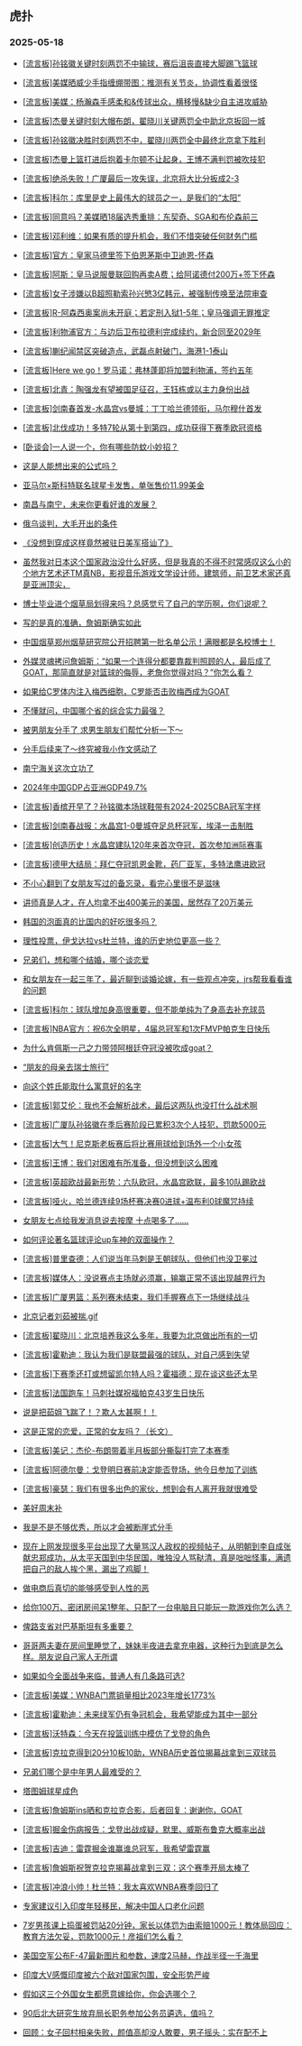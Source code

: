 ## 虎扑 
### 2025-05-18

+ [[流言板]孙铭徽关键时刻两罚不中输球，赛后沮丧直接大脚踢飞篮球](https://bbs.hupu.com/632684242.html)

+ [[流言板]美媒晒威少手指缠绷带图：推测有关节炎，协调性看着很怪](https://bbs.hupu.com/632680665.html)

+ [[流言板]美媒：杨瀚森手感柔和&amp;传球出众，横移慢&amp;缺少自主进攻威胁](https://bbs.hupu.com/632678534.html)

+ [[流言板]杰曼关键时刻大帽布朗，翟晓川关键两罚全中助北京扳回一城](https://bbs.hupu.com/632683363.html)

+ [[流言板]孙铭徽决胜时刻两罚不中，翟晓川两罚全中最终北京拿下胜利](https://bbs.hupu.com/632683230.html)

+ [[流言板]杰曼上篮打进后抱着卡尔顿不让起身，王博不满判罚被吹技犯](https://bbs.hupu.com/632681326.html)

+ [[流言板]绝杀失败！广厦最后一攻失误，北京将大比分扳成2-3](https://bbs.hupu.com/632683545.html)

+ [[流言板]科尔：库里是史上最伟大的球员之一，是我们的“太阳”](https://bbs.hupu.com/632683922.html)

+ [[流言板]同意吗？美媒晒18届选秀重排：东契奇、SGA和布伦森前三](https://bbs.hupu.com/632682549.html)

+ [[流言板]邓利维：如果有质的提升机会，我们不惜突破任何财务门槛](https://bbs.hupu.com/632684726.html)

+ [[流言板]官方：皇家马德里签下伯恩茅斯中卫迪恩-怀森](https://bbs.hupu.com/632677481.html)

+ [[流言板]阿斯：皇马说服曼联回购再卖A费；给阿诺德付200万+签下怀森](https://bbs.hupu.com/632674368.html)

+ [[流言板]女子涉嫌以B超照勒索孙兴慜3亿韩元，被强制传唤至法院审查](https://bbs.hupu.com/632675855.html)

+ [[流言板]R-阿森西奥案尚未开庭；若定刑入狱1-5年；皇马强调无罪推定](https://bbs.hupu.com/632674565.html)

+ [[流言板]利物浦官方：与边后卫布拉德利完成续约，新合同至2029年](https://bbs.hupu.com/632681375.html)

+ [[流言板]蒯纪闻禁区突破造点，武磊点射破门，海港1-1泰山](https://bbs.hupu.com/632682532.html)

+ [[流言板]Here we go！罗马诺：弗林蓬即将加盟利物浦，签约五年](https://bbs.hupu.com/632686166.html)

+ [[流言板]北青：陶强龙有望被国足征召，王钰栋或以主力身份出战](https://bbs.hupu.com/632676955.html)

+ [[流言板]剑南春首发-水晶宫vs曼城：丁丁哈兰德领衔，马尔穆什首发](https://bbs.hupu.com/632684687.html)

+ [[流言板]北伐成功！多特7轮从第十到第四，成功获得下赛季欧冠资格](https://bbs.hupu.com/632685923.html)

+ [[卧谈会]一人说一个，你有哪些防蚊小妙招？](https://bbs.hupu.com/632681565.html)

+ [这是人能想出来的公式吗？](https://bbs.hupu.com/632678026.html)

+ [亚马尔×斯科特联名球星卡发售，单张售价11.99美金](https://bbs.hupu.com/632677805.html)

+ [南昌与南宁，未来你更看好谁的发展？](https://bbs.hupu.com/632678180.html)

+ [俄乌谈判，大毛开出的条件](https://bbs.hupu.com/632677672.html)

+ [《没想到穿成这样竟然被驻日美军搭讪了》](https://bbs.hupu.com/632679712.html)

+ [虽然我对日本这个国家政治没什么好感，但是我真的不得不时常感叹这么小的个地方艺术还TM真NB，影视音乐游戏文学设计师，建筑师，前卫艺术家还真是亚洲顶尖，](https://bbs.hupu.com/632678260.html)

+ [博士毕业进个烟草局划得来吗？总感觉亏了自己的学历啊，你们说呢？](https://bbs.hupu.com/632680863.html)

+ [写的是真的准确，詹姆斯确实如此](https://bbs.hupu.com/632684159.html)

+ [中国烟草郑州烟草研究院公开招聘第一批名单公示！满眼都是名校博士！](https://bbs.hupu.com/632678298.html)

+ [外媒灵魂拷问詹姆斯：“如果一个连得分都要靠裁判照顾的人，最后成了GOAT，那简直就是对篮球的侮辱，老詹你觉得对吗？”你怎么看？](https://bbs.hupu.com/632685730.html)

+ [如果给C罗体内注入梅西细胞，C罗能否击败梅西成为GOAT](https://bbs.hupu.com/632678852.html)

+ [不懂就问，中国哪个省的综合实力最强？](https://bbs.hupu.com/632680447.html)

+ [被男朋友分手了 求男生朋友们帮忙分析一下～](https://bbs.hupu.com/632680067.html)

+ [分手后续来了～终究被我小作文感动了](https://bbs.hupu.com/632679906.html)

+ [南宁海关这次立功了](https://bbs.hupu.com/632682282.html)

+ [2024年中国GDP占亚洲GDP49.7%](https://bbs.hupu.com/632678992.html)

+ [[流言板]香槟开早了？孙铭徽本场球鞋带有2024-2025CBA冠军字样](https://bbs.hupu.com/632685206.html)

+ [[流言板]剑南春战报：水晶宫1-0曼城夺足总杯冠军，埃泽一击制胜](https://bbs.hupu.com/632688044.html)

+ [[流言板]创造历史！水晶宫建队120年来首次夺冠，首次参加洲际赛事](https://bbs.hupu.com/632688153.html)

+ [[流言板]德甲大结局：拜仁夺冠凯恩金靴，药厂亚军，多特法鹰进欧冠](https://bbs.hupu.com/632686136.html)

+ [不小心翻到了女朋友写过的备忘录，看完心里很不是滋味](https://bbs.hupu.com/632683238.html)

+ [讲师真是人才，在人均拿不出400美元的美国，居然存了20万美元](https://bbs.hupu.com/632686072.html)

+ [韩国的泡面真的比国内的好吃很多吗？](https://bbs.hupu.com/632683759.html)

+ [理性投票，伊戈达拉vs杜兰特，谁的历史地位更高一些？](https://bbs.hupu.com/632685577.html)

+ [兄弟们，想和哪个结婚，哪个谈恋爱](https://bbs.hupu.com/632686305.html)

+ [和女朋友在一起三年了，最近聊到谈婚论嫁，有一些观点冲突，jrs帮我看看谁的问题](https://bbs.hupu.com/632686157.html)

+ [[流言板]科尔：球队增加身高很重要，但不能单纯为了身高去补充球员](https://bbs.hupu.com/632684328.html)

+ [[流言板]NBA官方：祝6次全明星，4届总冠军和1次FMVP帕克生日快乐](https://bbs.hupu.com/632685063.html)

+ [为什么肯佩斯一己之力带领阿根廷夺冠没被吹成goat？](https://bbs.hupu.com/632687902.html)

+ [“朋友的母亲去瑞士旅行”](https://bbs.hupu.com/632686408.html)

+ [向这个姓氏能取什么寓意好的名字](https://bbs.hupu.com/632685562.html)

+ [[流言板]郭艾伦：我也不会解析战术，最后这两队也没打什么战术啊](https://bbs.hupu.com/632684876.html)

+ [[流言板]广厦队孙铭徽在季后赛阶段已累积3次个人技犯，罚款5000元](https://bbs.hupu.com/632685470.html)

+ [[流言板]大气！尼克斯老板赛后将比赛用球给到场外一个小女孩](https://bbs.hupu.com/632684981.html)

+ [[流言板]王博：我们对困难有所准备，但没想到这么困难](https://bbs.hupu.com/632685640.html)

+ [[流言板]英超欧战最新形势：六队欧冠，水晶宫欧联，最多10队踢欧战](https://bbs.hupu.com/632688322.html)

+ [[流言板]哑火，哈兰德连续9场杯赛决赛0进球+温布利0球魔咒持续](https://bbs.hupu.com/632688139.html)

+ [女朋友七点给我发消息说去按摩 十点喝多了……](https://bbs.hupu.com/632685913.html)

+ [如何评论著名篮球评论up车神的双面操作？](https://bbs.hupu.com/632686281.html)

+ [[流言板]普里查德：人们说当年马刺是王朝球队，但他们也没卫冕过](https://bbs.hupu.com/632688430.html)

+ [[流言板]媒体人：没说赛点主场就必须赢，输赢正常不该出现越界行为](https://bbs.hupu.com/632686728.html)

+ [[流言板]广厦男篮：系列赛未结束，我们手握赛点下一场继续战斗](https://bbs.hupu.com/632685667.html)

+ [北京记者刘茹被揣.gif](https://bbs.hupu.com/632687332.html)

+ [[流言板]翟晓川：北京培养我这么多年，我要为北京做出所有的一切](https://bbs.hupu.com/632686990.html)

+ [[流言板]霍勒迪：我认为我们是联盟最强的球队，对自己感到失望](https://bbs.hupu.com/632688280.html)

+ [[流言板]下赛季还打或想留凯尔特人吗？霍福德：现在谈这些还太早](https://bbs.hupu.com/632687956.html)

+ [[流言板]法国跑车！马刺社媒祝福帕克43岁生日快乐](https://bbs.hupu.com/632687611.html)

+ [说是把茹姐飞踹了！？欺人太甚啊！！](https://bbs.hupu.com/632685918.html)

+ [这是正常的恋爱，正常的女友吗？（长文）](https://bbs.hupu.com/632688486.html)

+ [[流言板]美记：杰伦-布朗带着半月板部分撕裂打完了本赛季](https://bbs.hupu.com/632689399.html)

+ [[流言板]阿德尔曼：戈登明日赛前决定能否登场，他今日参加了训练](https://bbs.hupu.com/632689121.html)

+ [[流言板]豪瑟：我们有很多出色的家伙，想到会有人离开我就很难受](https://bbs.hupu.com/632688623.html)

+ [美好周末补](https://bbs.hupu.com/632688645.html)

+ [我是不是不够优秀，所以才会被断崖式分手](https://bbs.hupu.com/632688564.html)

+ [现在上网发现很多平台出现了大量骂汉人政权的视频帖子，从明朝到李自成张献忠郑成功，从太平天国到中华民国，唯独没人骂鞑清，真是咄咄怪事，满遗把自己的敌人挨个黑，漏出了鸡脚！](https://bbs.hupu.com/632689052.html)

+ [做电商后真切的能够感受到人性的恶](https://bbs.hupu.com/632688836.html)

+ [给你100万、密闭房间呆1整年、只配了一台电脑且只能玩一款游戏你怎么选？](https://bbs.hupu.com/632687462.html)

+ [俾路支省对巴基斯坦有多重要？](https://bbs.hupu.com/632687010.html)

+ [哥哥两夫妻在房间里睡觉了，妹妹半夜进去拿充电器，这种行为到底是怎么样。朋友说自己家人无所谓](https://bbs.hupu.com/632689332.html)

+ [如果如今全面战争来临，普通人有几条路可选?](https://bbs.hupu.com/632686951.html)

+ [[流言板]美媒：WNBA门票销量相比2023年增长1773%](https://bbs.hupu.com/632689516.html)

+ [[流言板]霍勒迪：未来绿军仍有争冠机会，我希望能成为其中一部分](https://bbs.hupu.com/632688088.html)

+ [[流言板]沃特森：今天在投篮训练中模仿了戈登的角色](https://bbs.hupu.com/632689493.html)

+ [[流言板]克拉克得到20分10板10助，WNBA历史首位揭幕战拿到三双球员](https://bbs.hupu.com/632689540.html)

+ [兄弟们哪个是中年男人最难受的？](https://bbs.hupu.com/632689328.html)

+ [塔图姆球星成色](https://bbs.hupu.com/632688517.html)

+ [[流言板]詹姆斯ins晒和克拉克合影，后者回复：谢谢你，GOAT](https://bbs.hupu.com/632690218.html)

+ [[流言板]掘金伤病报告：戈登出战成疑，默里、威斯布鲁克大概率出战](https://bbs.hupu.com/632689743.html)

+ [[流言板]吉迪：雷霆掘金谁赢谁总冠军，我希望雷霆赢](https://bbs.hupu.com/632689966.html)

+ [[流言板]詹姆斯祝贺克拉克揭幕战拿到三双：这个赛季开局太棒了](https://bbs.hupu.com/632689586.html)

+ [[流言板]冲浪小帅！杜兰特：我太喜欢WNBA赛季回归了](https://bbs.hupu.com/632689170.html)

+ [专家建议引入印度年轻移民，解决中国人口老化问题](https://bbs.hupu.com/632690143.html)

+ [7岁男孩课上捣蛋被罚站20分钟，家长以体罚为由索赔1000元！教体局回应：教育方法欠妥，罚款1000元！彦祖们怎么看？](https://bbs.hupu.com/632690310.html)

+ [美国空军公布F-47最新图片和参数，速度2马赫，作战半径一千海里](https://bbs.hupu.com/632689957.html)

+ [印度大V感慨印度被六个敌对国家包围，安全形势严峻](https://bbs.hupu.com/632690155.html)

+ [假如这三个外国女生都愿意嫁给你，你会选哪个？](https://bbs.hupu.com/632690131.html)

+ [90后北大研究生放弃局长职务参加公务员遴选，值吗？](https://bbs.hupu.com/632690121.html)

+ [回顾：女子回村相亲失败，颜值高却没人敢要，男子摇头：实在配不上](https://bbs.hupu.com/632690231.html)

